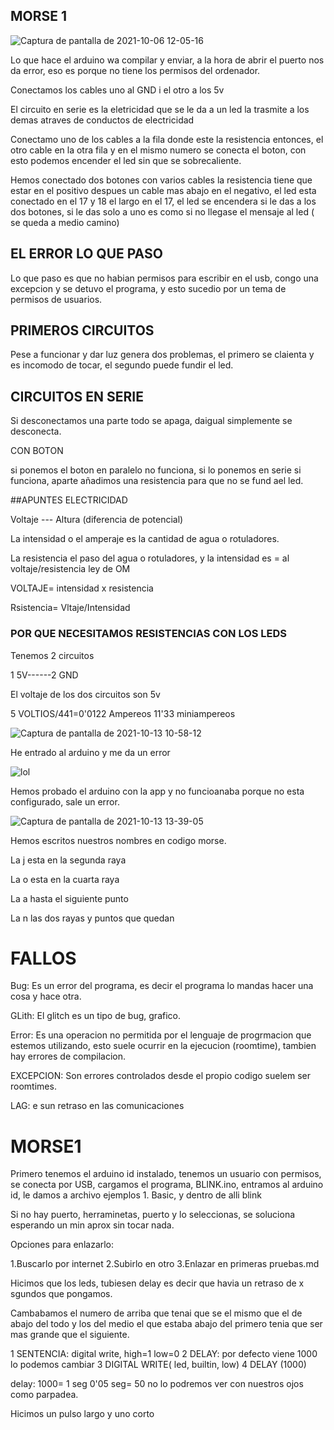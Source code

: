 ## MORSE 1


![Captura de pantalla de 2021-10-06 12-05-16](https://user-images.githubusercontent.com/90753279/136183115-55c765dd-009f-42ca-9f50-0aa42993b227.png)

Lo que hace el arduino wa compilar y enviar, a la hora de abrir el puerto nos da error, eso es porque no tiene los permisos del ordenador.

Conectamos los cables uno al GND i el otro a los 5v

El circuito en serie es la eletricidad que se le da a un led la trasmite a los demas atraves de conductos de electricidad

Conectamo uno de los cables a la fila donde este la resistencia entonces, el otro cable en la otra fila y en el mismo numero se conecta el boton, con esto podemos encender el led sin que se sobrecaliente.

Hemos conectado dos botones con varios cables la resistencia tiene que estar en el positivo despues un cable mas abajo en el negativo, el led esta conectado en el 17 y 18 el largo en el 17, el led se encendera si le das a los dos botones, si le das solo a uno es como si no llegase el mensaje al led ( se queda a medio camino)



## EL ERROR LO QUE PASO

Lo que paso es que no habian permisos para escribir en el usb, congo una excepcion y se detuvo el programa, y esto sucedio por un tema de permisos de usuarios.

## PRIMEROS CIRCUITOS

Pese a funcionar y dar luz genera dos problemas, el primero se claienta y es incomodo de tocar, el segundo puede fundir el led.

## CIRCUITOS EN SERIE

Si desconectamos una parte todo se apaga, daigual simplemente se desconecta.

CON BOTON

si ponemos el boton en paralelo no funciona, si lo ponemos en serie si funciona, aparte añadimos una resistencia para que no se fund ael led.

##APUNTES ELECTRICIDAD

Voltaje --- Altura    (diferencia de potencial)

La intensidad o el amperaje es la cantidad de agua o rotuladores.

La resistencia el paso del agua o rotuladores, y la intensidad es = al voltaje/resistencia ley de OM

VOLTAJE= intensidad x resistencia

Rsistencia= Vltaje/Intensidad

### POR QUE NECESITAMOS RESISTENCIAS CON LOS LEDS

Tenemos 2 circuitos

1 5V------2 GND

El voltaje de los dos circuitos son 5v

5 VOLTIOS/441=0'0122 Ampereos 11'33 miniampereos

![Captura de pantalla de 2021-10-13 10-58-12](https://user-images.githubusercontent.com/90753279/137101466-bf078db3-99d2-42b9-88e4-a33099f72677.png)

He entrado al arduino y me da un error

![lol](https://user-images.githubusercontent.com/90753279/137111649-c3de9333-392e-4f89-9fec-2daa99c80a1c.png)

Hemos probado el arduino con  la app y no funcioanaba porque no esta configurado, sale un error.

![Captura de pantalla de 2021-10-13 13-39-05](https://user-images.githubusercontent.com/90753279/137125752-c2abf9d5-c47c-4ed2-95e4-b9f28e50a1fe.png)


Hemos escritos nuestros nombres en codigo morse.

La j esta en la segunda raya

La o esta en la cuarta raya

La a hasta el siguiente punto

La n las dos rayas y puntos que quedan

# FALLOS

Bug: Es un error del programa, es decir el programa lo mandas hacer una cosa y hace otra.

GLith: El glitch es un tipo de bug, grafico.

Error: Es una operacion no permitida por el lenguaje de progrmacion que estemos utilizando, esto suele ocurrir en la ejecucion (roomtime), tambien hay errores de compilacion.

EXCEPCION: Son errores controlados desde el propio codigo suelem ser roomtimes.

LAG: e sun retraso en las comunicaciones


# MORSE1

Primero tenemos el arduino id instalado, tenemos un usuario con permisos, se conecta por USB, cargamos el programa, BLINK.ino, entramos al arduino id, le damos a archivo ejemplos 1. Basic, y dentro de alli blink

Si no hay puerto, herraminetas, puerto y lo seleccionas, se soluciona esperando un min aprox sin tocar nada.

Opciones para enlazarlo:

1.Buscarlo por internet
2.Subirlo en otro
3.Enlazar en primeras pruebas.md

Hicimos que los leds, tubiesen delay es decir que havia un retraso de x sgundos que pongamos.
  
Cambabamos el numero de arriba que tenai que se el mismo que el de abajo del todo y los del medio el que estaba abajo del primero tenia que ser mas grande que el siguiente.

1 SENTENCIA: digital write, high=1 low=0 
2 DELAY: por defecto viene 1000 lo podemos cambiar
3 DIGITAL WRITE( led, builtin, low) 
4 DELAY (1000)

delay: 1000= 1 seg  0'05 seg= 50 no lo podremos ver con nuestros ojos como parpadea.

Hicimos un pulso largo y uno corto


